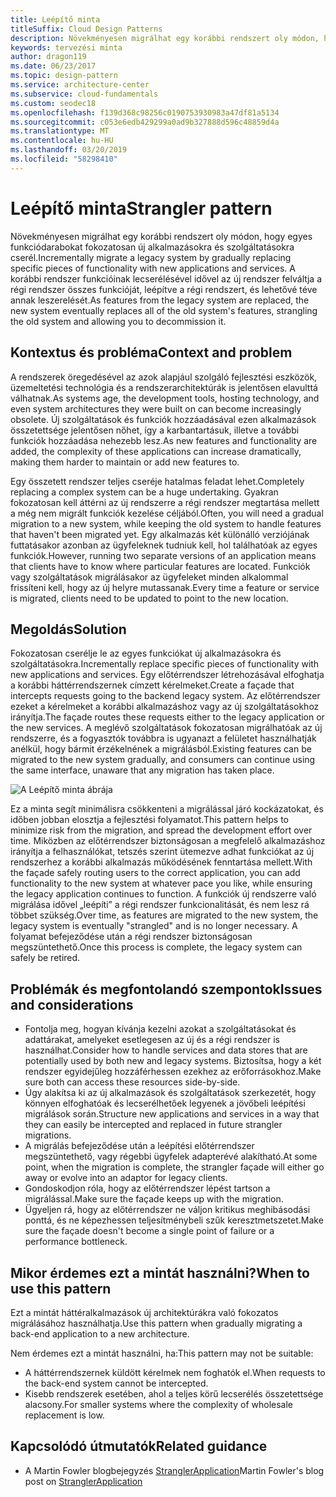 ```yaml
---
title: Leépítő minta
titleSuffix: Cloud Design Patterns
description: Növekményesen migrálhat egy korábbi rendszert oly módon, hogy egyes funkciódarabokat fokozatosan új alkalmazásokra és szolgáltatásokra cserél.
keywords: tervezési minta
author: dragon119
ms.date: 06/23/2017
ms.topic: design-pattern
ms.service: architecture-center
ms.subservice: cloud-fundamentals
ms.custom: seodec18
ms.openlocfilehash: f139d368c98256c0190753930983a47df81a5134
ms.sourcegitcommit: c053e6edb429299a0ad9b327888d596c48859d4a
ms.translationtype: MT
ms.contentlocale: hu-HU
ms.lasthandoff: 03/20/2019
ms.locfileid: "58298410"
---
```

# <a name="strangler-pattern"></a><span data-ttu-id="77d1f-104">Leépítő minta</span><span class="sxs-lookup"><span data-stu-id="77d1f-104">Strangler pattern</span></span>

<span data-ttu-id="77d1f-105">Növekményesen migrálhat egy korábbi rendszert oly módon, hogy egyes funkciódarabokat fokozatosan új alkalmazásokra és szolgáltatásokra cserél.</span><span class="sxs-lookup"><span data-stu-id="77d1f-105">Incrementally migrate a legacy system by gradually replacing specific pieces of functionality with new applications and services.</span></span> <span data-ttu-id="77d1f-106">A korábbi rendszer funkcióinak lecserélésével idővel az új rendszer felváltja a régi rendszer összes funkcióját, leépítve a régi rendszert, és lehetővé téve annak leszerelését.</span><span class="sxs-lookup"><span data-stu-id="77d1f-106">As features from the legacy system are replaced, the new system eventually replaces all of the old system's features, strangling the old system and allowing you to decommission it.</span></span>

## <a name="context-and-problem"></a><span data-ttu-id="77d1f-107">Kontextus és probléma</span><span class="sxs-lookup"><span data-stu-id="77d1f-107">Context and problem</span></span>

<span data-ttu-id="77d1f-108">A rendszerek öregedésével az azok alapjául szolgáló fejlesztési eszközök, üzemeltetési technológia és a rendszerarchitektúrák is jelentősen elavulttá válhatnak.</span><span class="sxs-lookup"><span data-stu-id="77d1f-108">As systems age, the development tools, hosting technology, and even system architectures they were built on can become increasingly obsolete.</span></span> <span data-ttu-id="77d1f-109">Új szolgáltatások és funkciók hozzáadásával ezen alkalmazások összetettsége jelentősen nőhet, így a karbantartásuk, illetve a további funkciók hozzáadása nehezebb lesz.</span><span class="sxs-lookup"><span data-stu-id="77d1f-109">As new features and functionality are added, the complexity of these applications can increase dramatically, making them harder to maintain or add new features to.</span></span>

<span data-ttu-id="77d1f-110">Egy összetett rendszer teljes cseréje hatalmas feladat lehet.</span><span class="sxs-lookup"><span data-stu-id="77d1f-110">Completely replacing a complex system can be a huge undertaking.</span></span> <span data-ttu-id="77d1f-111">Gyakran fokozatosan kell áttérni az új rendszerre a régi rendszer megtartása mellett a még nem migrált funkciók kezelése céljából.</span><span class="sxs-lookup"><span data-stu-id="77d1f-111">Often, you will need a gradual migration to a new system, while keeping the old system to handle features that haven't been migrated yet.</span></span> <span data-ttu-id="77d1f-112">Egy alkalmazás két különálló verziójának futtatásakor azonban az ügyfeleknek tudniuk kell, hol találhatóak az egyes funkciók.</span><span class="sxs-lookup"><span data-stu-id="77d1f-112">However, running two separate versions of an application means that clients have to know where particular features are located.</span></span> <span data-ttu-id="77d1f-113">Funkciók vagy szolgáltatások migrálásakor az ügyfeleket minden alkalommal frissíteni kell, hogy az új helyre mutassanak.</span><span class="sxs-lookup"><span data-stu-id="77d1f-113">Every time a feature or service is migrated, clients need to be updated to point to the new location.</span></span>

## <a name="solution"></a><span data-ttu-id="77d1f-114">Megoldás</span><span class="sxs-lookup"><span data-stu-id="77d1f-114">Solution</span></span>

<span data-ttu-id="77d1f-115">Fokozatosan cserélje le az egyes funkciókat új alkalmazásokra és szolgáltatásokra.</span><span class="sxs-lookup"><span data-stu-id="77d1f-115">Incrementally replace specific pieces of functionality with new applications and services.</span></span> <span data-ttu-id="77d1f-116">Egy előtérrendszer létrehozásával elfoghatja a korábbi háttérrendszernek címzett kérelmeket.</span><span class="sxs-lookup"><span data-stu-id="77d1f-116">Create a façade that intercepts requests going to the backend legacy system.</span></span> <span data-ttu-id="77d1f-117">Az előtérrendszer ezeket a kérelmeket a korábbi alkalmazáshoz vagy az új szolgáltatásokhoz irányítja.</span><span class="sxs-lookup"><span data-stu-id="77d1f-117">The façade routes these requests either to the legacy application or the new services.</span></span> <span data-ttu-id="77d1f-118">A meglévő szolgáltatások fokozatosan migrálhatóak az új rendszerre, és a fogyasztók továbbra is ugyanazt a felületet használhatják anélkül, hogy bármit érzékelnének a migrálásból.</span><span class="sxs-lookup"><span data-stu-id="77d1f-118">Existing features can be migrated to the new system gradually, and consumers can continue using the same interface, unaware that any migration has taken place.</span></span>

![A Leépítő minta ábrája](./_images/strangler.png)

<span data-ttu-id="77d1f-120">Ez a minta segít minimálisra csökkenteni a migrálással járó kockázatokat, és időben jobban elosztja a fejlesztési folyamatot.</span><span class="sxs-lookup"><span data-stu-id="77d1f-120">This pattern helps to minimize risk from the migration, and spread the development effort over time.</span></span> <span data-ttu-id="77d1f-121">Miközben az előtérrendszer biztonságosan a megfelelő alkalmazáshoz irányítja a felhasználókat, tetszés szerint ütemezve adhat funkciókat az új rendszerhez a korábbi alkalmazás működésének fenntartása mellett.</span><span class="sxs-lookup"><span data-stu-id="77d1f-121">With the façade safely routing users to the correct application, you can add functionality to the new system at whatever pace you like, while ensuring the legacy application continues to function.</span></span> <span data-ttu-id="77d1f-122">A funkciók új rendszerre való migrálása idővel „leépíti” a régi rendszer funkcionalitását, és nem lesz rá többet szükség.</span><span class="sxs-lookup"><span data-stu-id="77d1f-122">Over time, as features are migrated to the new system, the legacy system is eventually "strangled" and is no longer necessary.</span></span> <span data-ttu-id="77d1f-123">A folyamat befejeződése után a régi rendszer biztonságosan megszüntethető.</span><span class="sxs-lookup"><span data-stu-id="77d1f-123">Once this process is complete, the legacy system can safely be retired.</span></span>

## <a name="issues-and-considerations"></a><span data-ttu-id="77d1f-124">Problémák és megfontolandó szempontok</span><span class="sxs-lookup"><span data-stu-id="77d1f-124">Issues and considerations</span></span>

- <span data-ttu-id="77d1f-125">Fontolja meg, hogyan kívánja kezelni azokat a szolgáltatásokat és adattárakat, amelyeket esetlegesen az új és a régi rendszer is használhat.</span><span class="sxs-lookup"><span data-stu-id="77d1f-125">Consider how to handle services and data stores that are potentially used by both new and legacy systems.</span></span> <span data-ttu-id="77d1f-126">Biztosítsa, hogy a két rendszer egyidejűleg hozzáférhessen ezekhez az erőforrásokhoz.</span><span class="sxs-lookup"><span data-stu-id="77d1f-126">Make sure both can access these resources side-by-side.</span></span>
- <span data-ttu-id="77d1f-127">Úgy alakítsa ki az új alkalmazások és szolgáltatások szerkezetét, hogy könnyen elfoghatóak és lecserélhetőek legyenek a jövőbeli leépítési migrálások során.</span><span class="sxs-lookup"><span data-stu-id="77d1f-127">Structure new applications and services in a way that they can easily be intercepted and replaced in future strangler migrations.</span></span>
- <span data-ttu-id="77d1f-128">A migrálás befejeződése után a leépítési előtérrendszer megszüntethető, vagy régebbi ügyfelek adapterévé alakítható.</span><span class="sxs-lookup"><span data-stu-id="77d1f-128">At some point, when the migration is complete, the strangler façade will either go away or evolve into an adaptor for legacy clients.</span></span>
- <span data-ttu-id="77d1f-129">Gondoskodjon róla, hogy az előtérrendszer lépést tartson a migrálással.</span><span class="sxs-lookup"><span data-stu-id="77d1f-129">Make sure the façade keeps up with the migration.</span></span>
- <span data-ttu-id="77d1f-130">Ügyeljen rá, hogy az előtérrendszer ne váljon kritikus meghibásodási ponttá, és ne képezhessen teljesítménybeli szűk keresztmetszetet.</span><span class="sxs-lookup"><span data-stu-id="77d1f-130">Make sure the façade doesn't become a single point of failure or a performance bottleneck.</span></span>

## <a name="when-to-use-this-pattern"></a><span data-ttu-id="77d1f-131">Mikor érdemes ezt a mintát használni?</span><span class="sxs-lookup"><span data-stu-id="77d1f-131">When to use this pattern</span></span>

<span data-ttu-id="77d1f-132">Ezt a mintát háttéralkalmazások új architektúrákra való fokozatos migrálásához használhatja.</span><span class="sxs-lookup"><span data-stu-id="77d1f-132">Use this pattern when gradually migrating a back-end application to a new architecture.</span></span>

<span data-ttu-id="77d1f-133">Nem érdemes ezt a mintát használni, ha:</span><span class="sxs-lookup"><span data-stu-id="77d1f-133">This pattern may not be suitable:</span></span>

- <span data-ttu-id="77d1f-134">A háttérrendszernek küldött kérelmek nem foghatók el.</span><span class="sxs-lookup"><span data-stu-id="77d1f-134">When requests to the back-end system cannot be intercepted.</span></span>
- <span data-ttu-id="77d1f-135">Kisebb rendszerek esetében, ahol a teljes körű lecserélés összetettsége alacsony.</span><span class="sxs-lookup"><span data-stu-id="77d1f-135">For smaller systems where the complexity of wholesale replacement is low.</span></span>

## <a name="related-guidance"></a><span data-ttu-id="77d1f-136">Kapcsolódó útmutatók</span><span class="sxs-lookup"><span data-stu-id="77d1f-136">Related guidance</span></span>

- <span data-ttu-id="77d1f-137">A Martin Fowler blogbejegyzés [StranglerApplication](https://www.martinfowler.com/bliki/StranglerApplication.html)</span><span class="sxs-lookup"><span data-stu-id="77d1f-137">Martin Fowler's blog post on [StranglerApplication](https://www.martinfowler.com/bliki/StranglerApplication.html)</span></span>
